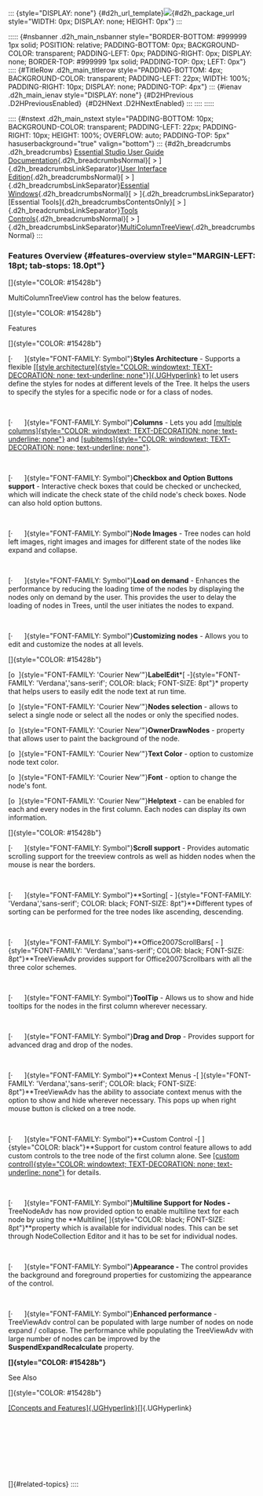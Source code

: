 ::: {style="DISPLAY: none"}
[](ms-xhelp:///?Id=d2h_url_template){#d2h_url_template}![](!package_url!){#d2h_package_url style="WIDTH: 0px; DISPLAY: none; HEIGHT: 0px"}
:::

::::: {#nsbanner .d2h_main_nsbanner style="BORDER-BOTTOM: #999999 1px solid; POSITION: relative; PADDING-BOTTOM: 0px; BACKGROUND-COLOR: transparent; PADDING-LEFT: 0px; PADDING-RIGHT: 0px; DISPLAY: none; BORDER-TOP: #999999 1px solid; PADDING-TOP: 0px; LEFT: 0px"}
:::: {#TitleRow .d2h_main_titlerow style="PADDING-BOTTOM: 4px; BACKGROUND-COLOR: transparent; PADDING-LEFT: 22px; WIDTH: 100%; PADDING-RIGHT: 10px; DISPLAY: none; PADDING-TOP: 4px"}
::: {#ienav .d2h_main_ienav style="DISPLAY: none"}
[](ms-xhelp:///?Id=9b20100e-db9e-421a-b04d-43e6068eac33){#D2HPrevious .D2HPreviousEnabled}  [](ms-xhelp:///?Id=96a027d2-a7dc-4064-b9cc-6a3d6c8395a2){#D2HNext .D2HNextEnabled}
:::
::::
:::::

:::: {#nstext .d2h_main_nstext style="PADDING-BOTTOM: 10px; BACKGROUND-COLOR: transparent; PADDING-LEFT: 22px; PADDING-RIGHT: 10px; HEIGHT: 100%; OVERFLOW: auto; PADDING-TOP: 5px" hasuserbackground="true" valign="bottom"}
::: {#d2h_breadcrumbs .d2h_breadcrumbs}
[Essential Studio User Guide Documentation](ms-xhelp:///?Id=12457748-09e3-4d74-a240-8e049cedf030){.d2h_breadcrumbsNormal}[ \> ]{.d2h_breadcrumbsLinkSeparator}[User Interface Edition](ms-xhelp:///?Id=c29296b7-531c-413b-a0ec-488ca1f7f669){.d2h_breadcrumbsNormal}[ \> ]{.d2h_breadcrumbsLinkSeparator}[Essential Windows](ms-xhelp:///?Id=e60759d8-47a4-4570-9d7a-16a68d63f2ea){.d2h_breadcrumbsNormal}[ \> ]{.d2h_breadcrumbsLinkSeparator}[Essential Tools]{.d2h_breadcrumbsContentsOnly}[ \> ]{.d2h_breadcrumbsLinkSeparator}[Tools Controls](ms-xhelp:///?Id=13c3c4f4-9d16-4b69-93f2-7e98eec67452){.d2h_breadcrumbsNormal}[ \> ]{.d2h_breadcrumbsLinkSeparator}[MultiColumnTreeView](ms-xhelp:///?Id=9b20100e-db9e-421a-b04d-43e6068eac33){.d2h_breadcrumbsNormal}
:::

### Features Overview {#features-overview style="MARGIN-LEFT: 18pt; tab-stops: 18.0pt"}

[]{style="COLOR: #15428b"} 

MultiColumnTreeView control has the below features.

[]{style="COLOR: #15428b"} 

Features

[]{style="COLOR: #15428b"} 

[·      ]{style="FONT-FAMILY: Symbol"}**Styles Architecture** - Supports a flexible [[[style architecture]{style="COLOR: windowtext; TEXT-DECORATION: none; text-underline: none"}]{.UGHyperlink}](../../../../../../../../Documents%20and%20Settings/sylviap/Desktop/Tools%20-%20Part%202.docx#_Styles_Architecture_1) to let users define the styles for nodes at different levels of the Tree. It helps the users to specify the styles for a specific node or for a class of nodes.

 

[·      ]{style="FONT-FAMILY: Symbol"}**Columns** - Lets you add [[multiple columns]{style="COLOR: windowtext; TEXT-DECORATION: none; text-underline: none"}](../../../../../../../../Documents%20and%20Settings/sylviap/Desktop/Tools%20-%20Part%202.docx#_Multiple_Columns) and [[subitems]{style="COLOR: windowtext; TEXT-DECORATION: none; text-underline: none"}](../../../../../../../../Documents%20and%20Settings/sylviap/Desktop/Tools%20-%20Part%202.docx#_SubItems).

 

[·      ]{style="FONT-FAMILY: Symbol"}**Checkbox and Option Buttons support** - Interactive check boxes that could be checked or unchecked, which will indicate the check state of the child node\'s check boxes. Node can also hold option buttons.

 

[·      ]{style="FONT-FAMILY: Symbol"}**Node Images** - Tree nodes can hold left images, right images and images for different state of the nodes like expand and collapse.

 

[·      ]{style="FONT-FAMILY: Symbol"}**Load on demand** - Enhances the performance by reducing the loading time of the nodes by displaying the nodes only on demand by the user. This provides the user to delay the loading of nodes in Trees, until the user initiates the nodes to expand.

 

[·      ]{style="FONT-FAMILY: Symbol"}**Customizing nodes** - Allows you to edit and customize the nodes at all levels.

[]{style="COLOR: #15428b"} 

[o  ]{style="FONT-FAMILY: 'Courier New'"}**LabelEdit***[ -]{style="FONT-FAMILY: 'Verdana','sans-serif'; COLOR: black; FONT-SIZE: 8pt"}* property that helps users to easily edit the node text at run time.

[o  ]{style="FONT-FAMILY: 'Courier New'"}**Nodes selection** - allows to select a single node or select all the nodes or only the specified nodes.

[o  ]{style="FONT-FAMILY: 'Courier New'"}**OwnerDrawNodes** - property that allows user to paint the background of the node.

[o  ]{style="FONT-FAMILY: 'Courier New'"}**Text Color** - option to customize node text color.

[o  ]{style="FONT-FAMILY: 'Courier New'"}**Font** - option to change the node\'s font.

[o  ]{style="FONT-FAMILY: 'Courier New'"}**Helptext** - can be enabled for each and every nodes in the first column. Each nodes can display its own information.

[]{style="COLOR: #15428b"} 

[·      ]{style="FONT-FAMILY: Symbol"}**Scroll support** - Provides automatic scrolling support for the treeview controls as well as hidden nodes when the mouse is near the borders.

 

[·      ]{style="FONT-FAMILY: Symbol"}**Sorting[ - ]{style="FONT-FAMILY: 'Verdana','sans-serif'; COLOR: black; FONT-SIZE: 8pt"}**Different types of sorting can be performed for the tree nodes like ascending, descending.

 

[·      ]{style="FONT-FAMILY: Symbol"}**Office2007ScrollBars[ - ]{style="FONT-FAMILY: 'Verdana','sans-serif'; COLOR: black; FONT-SIZE: 8pt"}**TreeViewAdv provides support for Office2007Scrollbars with all the three color schemes.

 

[·      ]{style="FONT-FAMILY: Symbol"}**ToolTip** - Allows us to show and hide tooltips for the nodes in the first column wherever necessary.

 

[·      ]{style="FONT-FAMILY: Symbol"}**Drag and Drop** - Provides support for advanced drag and drop of the nodes.

 

[·      ]{style="FONT-FAMILY: Symbol"}**Context Menus -[ ]{style="FONT-FAMILY: 'Verdana','sans-serif'; COLOR: black; FONT-SIZE: 8pt"}**TreeViewAdv has the ability to associate context menus with the option to show and hide wherever necessary. This pops up when right mouse button is clicked on a tree node.

 

[·      ]{style="FONT-FAMILY: Symbol"}**Custom Control -[ ]{style="COLOR: black"}**Support for custom control feature allows to add custom controls to the tree node of the first column alone. See [[custom control]{style="COLOR: windowtext; TEXT-DECORATION: none; text-underline: none"}](../../../../../../../../Documents%20and%20Settings/sylviap/Desktop/Tools%20-%20Part%202.docx#_Custom_Controls) for details.

 

[·      ]{style="FONT-FAMILY: Symbol"}**Multiline Support for Nodes -** TreeNodeAdv has now provided option to enable multiline text for each node by using the **Multiline[ ]{style="COLOR: black; FONT-SIZE: 8pt"}**property which is available for individual nodes. This can be set through NodeCollection Editor and it has to be set for individual nodes.

 

[·      ]{style="FONT-FAMILY: Symbol"}**Appearance -** The control provides the background and foreground properties for customizing the appearance of the control.

 

[·      ]{style="FONT-FAMILY: Symbol"}**Enhanced performance** - TreeViewAdv control can be populated with large number of nodes on node expand / collapse. The performance while populating the TreeViewAdv with large number of nodes can be improved by the **SuspendExpandRecalculate** property.

**[]{style="COLOR: #15428b"}** 

See Also

[]{style="COLOR: #15428b"} 

[[Concepts and Features]{.UGHyperlink}](../../../../../../../../Documents%20and%20Settings/sylviap/Desktop/Tools%20-%20Part%202.docx#_Concepts_and_Features)[]{.UGHyperlink}

 

 

 

 

[]{#related-topics}
::::
